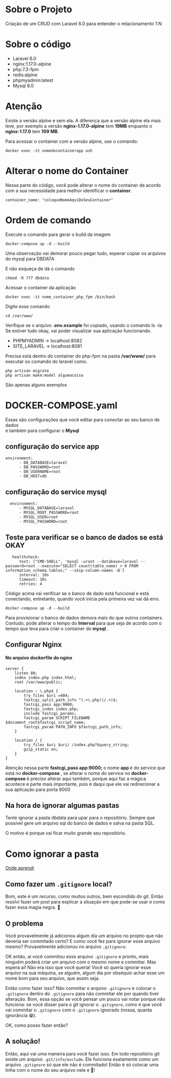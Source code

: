 # Sobre o Projeto

Criação de um CRUD com Laravel 6.0 para entender o relacionamento 1:N

# Sobre o código
 * Laravel 6.0
 * nginx:1.17.0-alpine
 * php:7.3-fpm
 * redis:alpine
 * phpmyadmin:latest
 * Mysql 8.0

# Atenção
<p> Existe a versão alpine e sem ela. A diferença que a versão alpine ela mais leve, por exemplo
a versão <b>nginx-1.17.0-alpine</b> tem <b>19MB</b> enquanto o <b>nginx-1.17.0</b> tem <b>109 MB</b>.</p>

<p>Para acessar o container com a versão alpine, use o comando:</p>

```
docker exec -it nomedocontainerapp ash
```

# Alterar o nome do Container
Nessa parte do código, você pode alterar o nome do container
de acordo com a sua necessidade para melhor identificar o <b>container</b>.

```
container_name: "coloqueNomeAquiDoSeuContainer"
```
# Ordem de comando

Execute o comando para gerar o build da imagem
```
docker-compose up -d --build
```

Uma observação vai demorar pouco pegar tudo, esperar copiar os arquivos do mysql para DBDATA

E não esqueça de dá o comando 
```
chmod -R 777 dbdata
```

Acessar o container da aplicação   
```
docker exec -it nome_container_php_fpm /bin/bash
```
Digite esse comando  
```
cd /var/www/
```
Verifique se o arquivo <strong>.env.example</strong> foi copiado, usando o comando ls -la
Se estiver tudo okay, vai poder  visualizar sua aplicação funcionando.

* PHPMYADMIN -> localhost:8082
* SITE_LARAVEL -> localhost:8081

<p>Precisa está dentro do container do php-fpm  na pasta <strong>/var/www/</strong>
para executar os comando do laravel como.

```
php artisan migrate
php artisan make:model algumacoisa
```

<p> São apenas alguns exemplos </p>

# DOCKER-COMPOSE.yaml
Essas são configurações que você editar para conectar ao seu banco de dados <br>
e também para configurar o <strong> Mysql </strong>

## configuração do service app
```
environment:
      - DB_DATABASE=laravel
      - DB_PASSWORD=root
      - DB_USERNAME=root
      - DB_HOST=db
```

## configuração do service mysql
```
  environment:     
      - MYSQL_DATABASE=laravel
      - MYSQL_ROOT_PASSWORD=root
      - MYSQL_USER=root
      - MYSQL_PASSWORD=root
```

## Teste para verificar se o banco de dados se está OKAY
```
   healthcheck:
      test: ["CMD-SHELL", 'mysql -uroot --database=laravel --password=root --execute="SELECT count(table_name) > 0 FROM information_schema.tables;" --skip-column-names -B']
      interval: 10s
      timeout: 10s
      retries: 4
```
Código acima vai verificar se o banco de dado está funcional e está conectando, entretanto, quando você inicia pela primeira vez vai dá erro.

```
docker-compose up -d --build
```

Para provisionar o banco de dados demora mais do que outros containers. Contudo, pode alterar o  tempo do <strong> Interval </strong> para que seja de acordo com o tempo que leva para criar o container do <strong> mysql </strong>.

## Configurar  Nginx
#### No arquivo dockerfile do nginx 
```
server {
    listen 80;
    index index.php index.html;
    root /var/www/public;

    location ~ \.php$ {
        try_files $uri =404;
        fastcgi_split_path_info ^(.+\.php)(/.+)$;
        fastcgi_pass app:9000;
        fastcgi_index index.php;
        include fastcgi_params;
        fastcgi_param SCRIPT_FILENAME $document_root$fastcgi_script_name;
        fastcgi_param PATH_INFO $fastcgi_path_info;
    }

    location / {
        try_files $uri $uri/ /index.php?$query_string;
        gzip_static on;
    }
}
```
Atenção nessa parte <strong> fastcgi_pass app:9000; </strong> o nome <strong> app </strong> é do service que está no <strong> docker-compose </strong>, se alterar o nome do service no <strong>docker-compose </strong> é preciso alterar aqui também, porque aqui faz a mágica acontece e parte mais importante, pois é daqui que ele vai redirecionar a sua aplicação para porta 9000

## Na hora de ignorar algumas pastas

Tente ignorar a pasta dbdata para upar para o repositório. Sempre que possível gere um arquivo sql do banco de dados e salva na pasta SQL.

O motivo é porque vai ficar muito grande seu repositório.


# Como ignorar a pasta

[Onde aprendi](https://gist.github.com/kelvinst/7d508da482d13bb301c9)

## Como fazer um `.gitignore` local?

Bom, este é um recurso, como muitos outros, bem escondido do git. Então resolvi fazer um post para explicar a situação em que pode-se usar e como fazer essa magia negra. :ghost:

## O problema

Você provavelmente já adicionou algum dia um arquivo no projeto que não deveria ser commitado certo? E como você fez para ignorar esse arquivo mesmo? Provavelmente adicionou no arquivo `.gitignore`.

OK então, aí você commitou esse arquivo `.gitignore` e pronto, mais ninguém poderá criar um arquivo com o mesmo nome e commitar. Mas espera aí! Não era isso que você queria! Você só queria ignorar esse arquivo na sua máquina, se alguém, algum dia por obséquio achar esse um nome bom para seu arquivo, que assim seja.

Então como fazer isso? Não commitar o arquivo `.gitignore` e colocar o `.gitignore` dentro do `.gitignore` para não commitar ele por quando tiver alteração. Bom, essa opção se você pensar um pouco vai notar porque não funciona: se você disser para o git ignorar o `.gitignore`, como é que você vai commitar o `.gitignore` com o `.gitignore` ignorado (nossa, quanta ignorância :grin:).

OK, como posso fazer então?

## A solução!

Então, aqui vai uma maneira para você fazer isso. Em todo repositório git existe um arquivo `.git/info/exclude`. Ele funciona exatamente como um arquivo `.gitignore` só que ele não é commitado! Então é só colocar uma linha com o nome do seu arquivo nele e :tada:!


